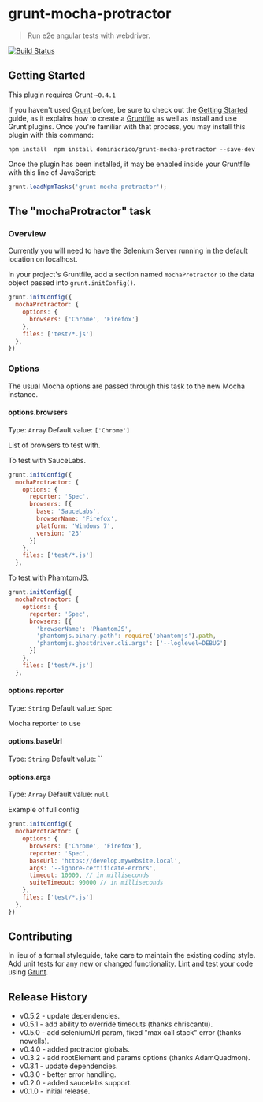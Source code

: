 # grunt-mocha-protractor

> Run e2e angular tests with webdriver.

[![Build Status](https://travis-ci.org/dominicrico/grunt-mocha-protractor.svg)](https://travis-ci.org/dominicrico/grunt-mocha-protractor)

## Getting Started

This plugin requires Grunt `~0.4.1`

If you haven't used [Grunt](http://gruntjs.com/) before, be sure to check out the [Getting Started](http://gruntjs.com/getting-started) guide, as it explains how to create a [Gruntfile](http://gruntjs.com/sample-gruntfile) as well as install and use Grunt plugins. Once you're familiar with that process, you may install this plugin with this command:

```shell
npm install  npm install dominicrico/grunt-mocha-protractor --save-dev
```

Once the plugin has been installed, it may be enabled inside your Gruntfile with this line of JavaScript:

```js
grunt.loadNpmTasks('grunt-mocha-protractor');
```

## The "mochaProtractor" task

### Overview

Currently you will need to have the Selenium Server running in the default location on localhost.

In your project's Gruntfile, add a section named `mochaProtractor` to the data object passed into `grunt.initConfig()`.

```js
grunt.initConfig({
  mochaProtractor: {
    options: {
      browsers: ['Chrome', 'Firefox']
    },
    files: ['test/*.js']
  },
})
```

### Options

The usual Mocha options are passed through this task to the new Mocha instance.

#### options.browsers

Type: `Array`
Default value: `['Chrome']`

List of browsers to test with.

To test with SauceLabs.

```js
grunt.initConfig({
  mochaProtractor: {
    options: {
      reporter: 'Spec',
      browsers: [{
        base: 'SauceLabs',
        browserName: 'Firefox',
        platform: 'Windows 7',
        version: '23'
      }]
    },
    files: ['test/*.js']
  },
```

To test with PhamtomJS.

```js
grunt.initConfig({
  mochaProtractor: {
    options: {
      reporter: 'Spec',
      browsers: [{
        'browserName': 'PhamtomJS',
        'phantomjs.binary.path': require('phantomjs').path,
        'phantomjs.ghostdriver.cli.args': ['--loglevel=DEBUG']
      }]
    },
    files: ['test/*.js']
  },
```

#### options.reporter

Type: `String`
Default value: `Spec`

Mocha reporter to use

#### options.baseUrl

Type: `String`
Default value: ``

#### options.args

Type: `Array`
Default value: `null`

Example of full config

```js
grunt.initConfig({
  mochaProtractor: {
    options: {
      browsers: ['Chrome', 'Firefox'],
      reporter: 'Spec',
      baseUrl: 'https://develop.mywebsite.local',
      args: '--ignore-certificate-errors',
      timeout: 10000, // in milliseconds
      suiteTimeout: 90000 // in milliseconds
    },
    files: ['test/*.js']
  },
})
```

## Contributing

In lieu of a formal styleguide, take care to maintain the existing coding style. Add unit tests for any new or changed functionality. Lint and test your code using [Grunt](http://gruntjs.com/).

## Release History

* v0.5.2 - update dependencies.
* v0.5.1 - add ability to override timeouts (thanks chriscantu).
* v0.5.0 - add seleniumUrl param, fixed "max call stack" error (thanks nowells).
* v0.4.0 - added protractor globals.
* v0.3.2 - add rootElement and params options (thanks AdamQuadmon).
* v0.3.1 - update dependencies.
* v0.3.0 - better error handling.
* v0.2.0 - added saucelabs support.
* v0.1.0 - initial release.
